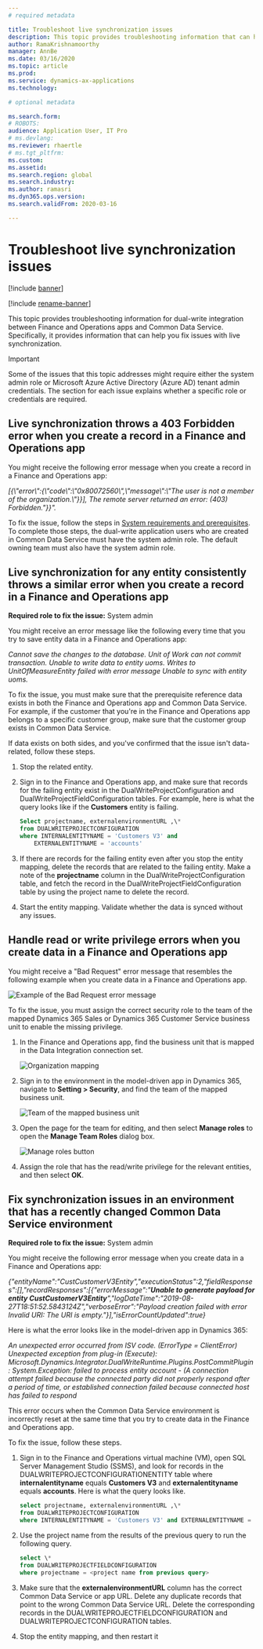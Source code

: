```yaml
---
# required metadata

title: Troubleshoot live synchronization issues
description: This topic provides troubleshooting information that can help you fix issues with live synchronization.
author: RamaKrishnamoorthy 
manager: AnnBe
ms.date: 03/16/2020
ms.topic: article
ms.prod: 
ms.service: dynamics-ax-applications
ms.technology: 

# optional metadata

ms.search.form: 
# ROBOTS: 
audience: Application User, IT Pro
# ms.devlang: 
ms.reviewer: rhaertle
# ms.tgt_pltfrm: 
ms.custom: 
ms.assetid: 
ms.search.region: global
ms.search.industry: 
ms.author: ramasri
ms.dyn365.ops.version: 
ms.search.validFrom: 2020-03-16

---
```


# Troubleshoot live synchronization issues

[!include [banner](../../includes/banner.md)]

[!include [rename-banner](~/includes/cc-data-platform-banner.md)]



This topic provides troubleshooting information for dual-write integration between Finance and Operations apps and Common Data Service. Specifically, it provides information that can help you fix issues with live synchronization.

> [!IMPORTANT]
> Some of the issues that this topic addresses might require either the system admin role or Microsoft Azure Active Directory (Azure AD) tenant admin credentials. The section for each issue explains whether a specific role or credentials are required.

## Live synchronization throws a 403 Forbidden error when you create a record in a Finance and Operations app

You might receive the following error message when you create a record in a Finance and Operations app:

*\[{\\"error\\":{\\"code\\":\\"0x80072560\\",\\"message\\":\\"The user is not a
member of the organization.\\"}}\], The remote server returned an error: (403)
Forbidden."}}".*

To fix the issue, follow the steps in [System requirements and prerequisites](requirements-and-prerequisites.md). To complete those steps, the dual-write application users who are created in Common Data Service must have the system admin role. The default owning team must also have the system admin role.

## Live synchronization for any entity consistently throws a similar error when you create a record in a Finance and Operations app

**Required role to fix the issue:** System admin

You might receive an error message like the following every time that you try to save entity data in a Finance and Operations app:

*Cannot save the changes to the database. Unit of Work can not commit transaction. Unable to write data to entity uoms. Writes to UnitOfMeasureEntity failed with error message Unable to sync with entity uoms.*

To fix the issue, you must make sure that the prerequisite reference data exists in both the Finance and Operations app and Common Data Service. For example, if the customer that you're in the Finance and Operations app belongs to a specific customer group, make sure that the customer group exists in Common Data Service.

If data exists on both sides, and you've confirmed that the issue isn't data-related, follow these steps.

1. Stop the related entity.
2. Sign in to the Finance and Operations app, and make sure that records for the failing entity exist in the DualWriteProjectConfiguration and DualWriteProjectFieldConfiguration tables. For example, here is what the query looks like if the **Customers** entity is failing.

    ```sql
    Select projectname, externalenvironmentURL ,\* 
    from DUALWRITEPROJECTCONFIGURATION 
    where INTERNALENTITYNAME = 'Customers V3' and
        EXTERNALENTITYNAME = 'accounts' 
    ```

3. If there are records for the failing entity even after you stop the entity mapping, delete the records that are related to the failing entity. Make a note of the **projectname** column in the DualWriteProjectConfiguration table, and fetch the record in the DualWriteProjectFieldConfiguration table by using the project name to delete the record.
4. Start the entity mapping. Validate whether the data is synced without any issues.

## Handle read or write privilege errors when you create data in a Finance and Operations app

You might receive a "Bad Request" error message that resembles the following example when you create data in a Finance and Operations app.

![Example of the Bad Request error message](media/error_record_id_source.png)

To fix the issue, you must assign the correct security role to the team of the mapped Dynamics 365 Sales or Dynamics 365 Customer Service business unit to enable the missing privilege.

1. In the Finance and Operations app, find the business unit that is mapped in the Data Integration connection set.

    ![Organization mapping](media/mapped_business_unit.png)

2. Sign in to the environment in the model-driven app in Dynamics 365, navigate to **Setting \> Security**, and find the team of the mapped business unit.

    ![Team of the mapped business unit](media/setting_security_page.png)

3. Open the page for the team for editing, and then select **Manage roles** to open the **Manage Team Roles** dialog box.

    ![Manage roles button](media/manage_team_roles.png)

4. Assign the role that has the read/write privilege for the relevant entities, and then select **OK**.

## Fix synchronization issues in an environment that has a recently changed Common Data Service environment

**Required role to fix the issue:** System admin

You might receive the following error message when you create data in a Finance and Operations app:

*{"entityName":"CustCustomerV3Entity","executionStatus":2,"fieldResponses":\[\],"recordResponses":\[{"errorMessage":"**Unable
to generate payload for entity
CustCustomerV3Entity**","logDateTime":"2019-08-27T18:51:52.5843124Z","verboseError":"Payload
creation failed with error Invalid URI: The URI is
empty."}\],"isErrorCountUpdated":true}*

Here is what the error looks like in the model-driven app in Dynamics 365:

*An unexpected error occurred from ISV code. (ErrorType = ClientError) Unexpected exception from plug-in (Execute): Microsoft.Dynamics.Integrator.DualWriteRuntime.Plugins.PostCommitPlugin: System.Exception: failed to process entity account - (A connection attempt failed because the connected party did not properly respond after a period of time, or established connection failed because connected host has failed to respond*

This error occurs when the Common Data Service environment is incorrectly reset at the same time that you try to create data in the Finance and Operations app.

To fix the issue, follow these steps.

1. Sign in to the Finance and Operations virtual machine (VM), open SQL Server Management Studio (SSMS), and look for records in the DUALWRITEPROJECTCONFIGURATIONENTITY table where **internalentityname** equals **Customers V3** and **externalentityname** equals **accounts**. Here is what the query looks like.

    ```sql
    select projectname, externalenvironmentURL ,\* 
    from DUALWRITEPROJECTCONFIGURATION 
    where INTERNALENTITYNAME = 'Customers V3' and EXTERNALENTITYNAME = 'accounts'
    ```

2. Use the project name from the results of the previous query to run the following query.

    ```sql
    select \* 
    from DUALWRITEPROJECTFIELDCONFIGURATION 
    where projectname = <project name from previous query>
    ```

3. Make sure that the **externalenvironmentURL** column has the correct Common Data Service or app URL. Delete any duplicate records that point to the wrong Common Data Service URL. Delete the corresponding records in the DUALWRITEPROJECTFIELDCONFIGURATION and DUALWRITEPROJECTCONFIGURATION tables.
4. Stop the entity mapping, and then restart it
